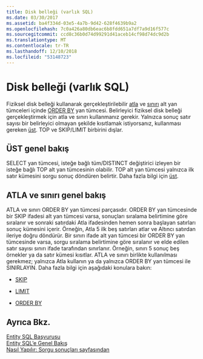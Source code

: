 ```yaml
---
title: Disk belleği (varlık SQL)
ms.date: 03/30/2017
ms.assetid: ba4f334d-03e5-4a7b-9d42-628f4639b9a2
ms.openlocfilehash: 7c0a426a80db6eac6b8fdd651a7df7a9d16f577c
ms.sourcegitcommit: ccd8c36b0d74d99291d41aceb14cf98d74dc9d2b
ms.translationtype: MT
ms.contentlocale: tr-TR
ms.lasthandoff: 12/10/2018
ms.locfileid: "53148723"
---
```

# <a name="paging-entity-sql"></a>Disk belleği (varlık SQL)
Fiziksel disk belleği kullanarak gerçekleştirilebilir [atla](../../../../../../docs/framework/data/adonet/ef/language-reference/skip-entity-sql.md) ve [sınırı](../../../../../../docs/framework/data/adonet/ef/language-reference/limit-entity-sql.md) alt yan tümceleri içinde [ORDER BY](../../../../../../docs/framework/data/adonet/ef/language-reference/order-by-entity-sql.md) yan tümcesi. Belirleyici fiziksel disk belleği gerçekleştirmek için atla ve sınırı kullanmanız gerekir. Yalnızca sonuç satır sayısı bir belirleyici olmayan şekilde kısıtlamak istiyorsanız, kullanması gereken [üst](../../../../../../docs/framework/data/adonet/ef/language-reference/top-entity-sql.md). TOP ve SKIP/LIMIT birbirini dışlar.  
  
## <a name="top-overview"></a>ÜST genel bakış  
 SELECT yan tümcesi, isteğe bağlı tüm/DISTINCT değiştirici izleyen bir isteğe bağlı TOP alt yan tümcesinin olabilir. TOP alt yan tümcesi yalnızca ilk satır kümesini sorgu sonuç döndüren belirtir. Daha fazla bilgi için [üst](../../../../../../docs/framework/data/adonet/ef/language-reference/top-entity-sql.md).  
  
## <a name="skip-and-limit-overview"></a>ATLA ve sınırı genel bakış  
 ATLA ve sınırı ORDER BY yan tümcesi parçasıdır. ORDER BY yan tümcesinde bir SKIP ifadesi alt yan tümcesi varsa, sonuçları sıralama belirtimine göre sıralanır ve sonraki satırdaki Atla ifadesinden hemen sonra başlayan satırları sonuç kümesini içerir. Örneğin, Atla 5 ilk beş satırları atlar ve Altıncı satırdan ileriye doğru döndürür. Bir sınırı ifade alt yan tümcesi bir ORDER BY yan tümcesinde varsa, sorgu sıralama belirtimine göre sıralanır ve elde edilen satır sayısı sınırı ifade tarafından sınırlanır. Örneğin, sınırı 5 sonuç beş örnekler ya da satır kümesi kısıtlar. ATLA ve sınırı birlikte kullanılması gerekmez; yalnızca Atla kullanın ya da yalnızca ORDER BY yan tümcesi ile SINIRLAYIN. Daha fazla bilgi için aşağıdaki konulara bakın:  
  
-   [SKIP](../../../../../../docs/framework/data/adonet/ef/language-reference/skip-entity-sql.md)  
  
-   [LIMIT](../../../../../../docs/framework/data/adonet/ef/language-reference/limit-entity-sql.md)  
  
-   [ORDER BY](../../../../../../docs/framework/data/adonet/ef/language-reference/order-by-entity-sql.md)  
  
## <a name="see-also"></a>Ayrıca Bkz.  
 [Entity SQL Başvurusu](../../../../../../docs/framework/data/adonet/ef/language-reference/entity-sql-reference.md)  
 [Entity SQL’e Genel Bakış](../../../../../../docs/framework/data/adonet/ef/language-reference/entity-sql-overview.md)  
 [Nasıl Yapılır: Sorgu sonuçları sayfasından](https://msdn.microsoft.com/library/ffc0f920-e7de-42e0-9b12-ef356421d030)

